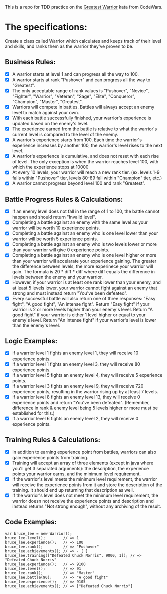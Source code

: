 This is a repo for TDD practice on the [Greatest Warrior](https://www.codewars.com/kata/5941c545f5c394fef900000c) kata from CodeWars.


# The specifications:

Create a class called Warrior which calculates and keeps track of their level and skills, and ranks them as the warrior they've proven to be.

## Business Rules:

- [x] A warrior starts at level 1 and can progress all the way to 100.
- [x] A warrior starts at rank "Pushover" and can progress all the way to "Greatest".
- [x] The only acceptable range of rank values is "Pushover", "Novice", "Fighter", "Warrior", "Veteran", "Sage", "Elite", "Conqueror", "Champion", "Master", "Greatest".
- [x] Warriors will compete in battles. Battles will always accept an enemy level to match against your own.
- [x] With each battle successfully finished, your warrior's experience is updated based on the enemy's level.
- [x] The experience earned from the battle is relative to what the warrior's current level is compared to the level of the enemy.
- [x] A warrior's experience starts from 100. Each time the warrior's experience increases by another 100, the warrior's level rises to the next level.
- [x] A warrior's experience is cumulative, and does not reset with each rise of level. The only exception is when the warrior reaches level 100, with which the experience stops at 10000
- [x] At every 10 levels, your warrior will reach a new rank tier. (ex. levels 1-9 falls within "Pushover" tier, levels 80-89 fall within "Champion" tier, etc.)
- [x] A warrior cannot progress beyond level 100 and rank "Greatest".

## Battle Progress Rules & Calculations:

- [x] If an enemy level does not fall in the range of 1 to 100, the battle cannot happen and should return "Invalid level".
- [x] Completing a battle against an enemy with the same level as your warrior will be worth 10 experience points.
- [x] Completing a battle against an enemy who is one level lower than your warrior will be worth 5 experience points.
- [x] Completing a battle against an enemy who is two levels lower or more than your warrior will give 0 experience points.
- [x] Completing a battle against an enemy who is one level higher or more than your warrior will accelarate your experience gaining. The greater the difference between levels, the more experinece your warrior will gain. The formula is 20 * diff * diff where diff equals the difference in levels between the enemy and your warrior.
- [x] However, if your warrior is at least one rank lower than your enemy, and at least 5 levels lower, your warrior cannot fight against an enemy that strong and must instead return "You've been defeated".
- [x] Every successful battle will also return one of three responses: "Easy fight", "A good fight", "An intense fight". Return "Easy fight" if your warrior is 2 or more levels higher than your enemy's level. Return "A good fight" if your warrior is either 1 level higher or equal to your enemy's level. Return "An intense fight" if your warrior's level is lower than the enemy's level.

## Logic Examples:

- [x] If a warrior level 1 fights an enemy level 1, they will receive 10 experience points.
- [x] If a warrior level 1 fights an enemy level 3, they will receive 80 experience points.
- [x] If a warrior level 5 fights an enemy level 4, they will receive 5 experience points.
- [x] If a warrior level 3 fights an enemy level 9, they will receive 720 experience points, resulting in the warrior rising up by at least 7 levels.
- [x] If a warrior level 8 fights an enemy level 13, they will receive 0 experience points and return "You've been defeated". (Remember, difference in rank & enemy level being 5 levels higher or more must be established for this.)
- [x] If a warrior level 6 fights an enemy level 2, they will receive 0 experience points.

## Training Rules & Calculations:

- [x] In addition to earning experience point from battles, warriors can also gain experience points from training.
- [x] Training will accept an array of three elements (except in java where you'll get 3 separated arguments): the description, the experience points your warrior earns, and the minimum level requirement.
- [x] If the warrior's level meets the minimum level requirement, the warrior will receive the experience points from it and store the description of the training. It should end up returning that description as well.
- [x] If the warrior's level does not meet the minimum level requirement, the warrior doesn not receive the experience points and description and instead returns "Not strong enough", without any archiving of the result.

## Code Examples:
```
var bruce_lee = new Warrior();
bruce_lee.level();        // => 1
bruce_lee.experience();   // => 100
bruce_lee.rank();         // => "Pushover"
bruce_lee.achievements(); // => - [ ]
bruce_lee.training(["Defeated Chuck Norris", 9000, 1]); // => "Defeated Chuck Norris"
bruce_lee.experience();   // => 9100
bruce_lee.level();        // => 91
bruce_lee.rank();         // => "Master"
bruce_lee.battle(90);     // => "A good fight"
bruce_lee.experience();   // => 9105
bruce_lee.achievements(); // => ["Defeated Chuck Norris"]
```
